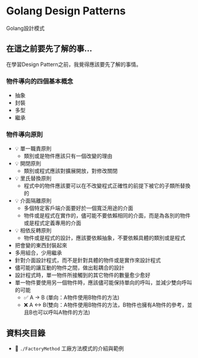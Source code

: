 # Golang Design Patterns 
Golang設計模式

## 在這之前要先了解的事…
在學習Design Pattern之前，我覺得應該要先了解的事情。

### 物件導向的四個基本概念
  * 抽象
  * 封裝
  * 多型
  * 繼承
### 物件導向原則
  * :bulb: 單一職責原則
    - 類別或是物件應該只有一個改變的理由
  * :bulb: 開閉原則
    - 類別或程式應該對擴展開放，對修改關閉
  * :bulb: 里氏替換原則
    - 程式中的物件應該要可以在不改變程式正確性的前提下被它的子類所替換的
  * :bulb: 介面隔離原則
    - 多個特定客戶端介面要好於一個寬泛用途的介面
    - 物件或是程式在實作的，儘可能不要依賴相同的介面，而是為各別的物件或是程式定義專用的介面
  * :bulb: 相依反轉原則
    - 物件或是程式的設計，應該要依賴抽象，不要依賴具體的類別或是程式
  * 把會變的東西封裝起來
  * 多用組合，少用繼承
  * 針對介面設計程式，而不是針對具體的物件或是實作來設計程式
  * 儘可能的讓互動的物件之間，做出鬆耦合的設計
  * 設計程式時，單一物件所接觸到的其它物件的數量愈少愈好
  * 單一物件要使用另一個物件時，應該儘可能保持單向的呼叫，並減少雙向呼叫的可能
    - :white_check_mark: A -> B (單向：A物件使用B物件的方法)
    - :x: A <-> B(雙向：A物件使用B物件的方法，B物件也擁有A物件的參考，並且B也可以呼叫A物件的方法)

## 資料夾目錄
  * :file_folder: `./FactoryMethod` 工廠方法模式的介紹與範例